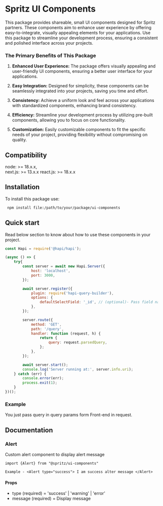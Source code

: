 # Spritz UI Components

This package provides shareable, small UI components designed for Spritz partners. These components aim to enhance user experience by offering easy-to-integrate, visually appealing elements for your applications. Use this package to streamline your development process, ensuring a consistent and polished interface across your projects.

### The Primary Benefits of This Package

1. **Enhanced User Experience:** The package offers visually appealing and user-friendly UI components, ensuring a better user interface for your applications.

2. **Easy Integration:** Designed for simplicity, these components can be seamlessly integrated into your projects, saving you time and effort.

3. **Consistency:** Achieve a uniform look and feel across your applications with standardized components, enhancing brand consistency.

4. **Efficiency:** Streamline your development process by utilizing pre-built components, allowing you to focus on core functionality.

5. **Customization:** Easily customizable components to fit the specific needs of your project, providing flexibility without compromising on quality.

## Compatibility

node: >= 18.x.x,  
next.js: >= 13.x.x
react.js: >= 18.x.x

## Installation

To install this package use:

```bash
 npm install file:/path/to/your/package/ui-components
```

## Quick start

Read below section to know about how to use these components in your project.

```Javascript
const Hapi = require('@hapi/hapi');

(async () => {
    try{
        const server = await new Hapi.Server({
            host: 'localhost',
            port: 3000,
        });

        await server.register({
            plugin: require('hapi-query-builder'),
            options: {
                defaultSelectField: '_id', // (optional)- Pass field name for default select if $select is empty
            },
        });

        server.route({
            method: 'GET',
            path: '/query',
            handler: function (request, h) {
                return {
                    query: request.parsedQuery,
                };
            },
        });

        await server.start();
        console.log('Server running at:', server.info.uri);
    } catch (err) {
        console.error(err);
        process.exit(1);
    }
})();
```

### Example

You just pass query in query params form Front-end in request.

## Documentation

### Alert

Custom alert component to display alert message

```
import {Alert} from "@spritz/ui-components"

Example - <Alert type="success"> I am success alter message </Alert>
```

#### Props

- type (required) = 'success' | 'warning' | 'error'
- message (required) = Display message
